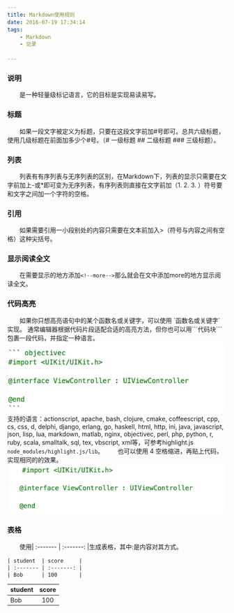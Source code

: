 ```yaml
---
title: Markdown使用规则
date: 2016-07-19 17:34:14
tags: 
	- Markdown 
	- 记录

---
```

### 说明
　　是一种轻量级标记语言，它的目标是实现易读易写。
### 标题 
　　如果一段文字被定义为标题，只要在这段文字前加#号即可。总共六级标题，使用几级标题在前面加多少个#号。（# 一级标题 ## 二级标题 ### 三级标题）。
### 列表 
　　列表有有序列表与无序列表的区别，在Markdown下，列表的显示只需要在文字前加上-或*即可变为无序列表，有序列表则直接在文字前加（1. 2. 3. ）符号要和文字之间加一个字符的空格。
### 引用 
　　如果需要引用一小段别处的内容只需要在文本前加入>（符号与内容之间有空格）这种尖括号。
### 显示阅读全文
　　在需要显示的地方添加`<!--more-->`那么就会在文中添加more的地方显示阅读全文。

<!--more-->

### 代码高亮
　　如果你只想高亮语句中的某个函数名或关键字，可以使用 \`函数名或关键字\` 实现。
	通常编辑器根据代码片段适配合适的高亮方法，但你也可以用\`\`\`代码块\`\`\`包裹一段代码，并指定一种语言。
![代码块](/uploads/daimagaoliang1.png)
　　支持的语言：actionscript, apache, bash, clojure, cmake, coffeescript, cpp, cs, css, d, delphi, django, erlang, go, haskell, html, http, ini, java, javascript, json, lisp, lua, markdown, matlab, nginx, objectivec, perl, php, python, r, ruby, scala, smalltalk, sql, tex, vbscript, xml等，可参考highlight.js `node_modules/highlight.js/lib`。
　　也可以使用 4 空格缩进，再贴上代码，实现相同的的效果。
![代码块](/uploads/daimagaoliang2.png)
### 表格
　　使用| :------- | :-------: |生成表格，其中:是内容对其方式。

``` 
| student  | score     |
| :------- | :-------: |
| Bob      | 100       |
``` 
| student  | score     |
| :------- | :-------: |
| Bob   	 | 100       |